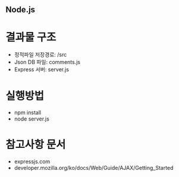 ## Node.js

# 결과물 구조
- 정적파일 저장경로: /src
- Json DB 파일: comments.js
- Express 서버: server.js

# 실행방법
- npm install
- node server.js

# 참고사항 문서
- expressjs.com
- developer.mozilla.org/ko/docs/Web/Guide/AJAX/Getting_Started